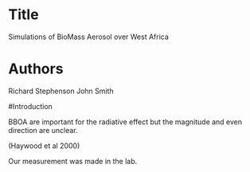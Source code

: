 # Title
Simulations of BioMass Aerosol
over West Africa

# Authors
Richard Stephenson
John Smith

#Introduction

BBOA are important for the radiative effect but the magnitude and even direction are unclear.

(Haywood et al 2000)

Our measurement was made in the lab.